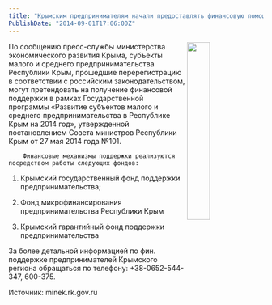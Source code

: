 ```yaml
---
title: "Крымским предпринимателям начали предоставлять финансовую помощь" 
PublishDate: "2014-09-01T17:06:00Z" 
--- 
```

 <img src="/docs/image/%D0%BF%D0%BE%D0%B4%D0%B4%D0%B5%D1%80%D0%B6%D0%BA%D0%B0%20%D0%BF%D1%80%D0%B5%D0%B4%D0%BF%D1%80%D0%B8%D0%BD%D0%B8%D0%BC%D0%B0%D1%82%D0%B5%D0%BB%D0%B5%D0%B91.jpg" width="30%" align="right"/>        По сообщению пресс-службы министерства экономического развития Крыма, субъекты малого и среднего предпринимательства Республики Крым, прошедшие перерегистрацию в соответствии с российским законодательством, могут претендовать на получение финансовой поддержки в рамках Государственной программы &laquo;Развитие субъектов малого и среднего предпринимательства в Республике Крым на 2014 год&raquo;, утвержденной постановлением Совета министров Республики Крым от 27 мая 2014 года №101.  



        Финансовые механизмы поддержки реализуются посредством работы следующих фондов:  



1. Крымский государственный фонд поддержки предпринимательства;  



2. Фонд микрофинансирования предпринимательства Республики Крым  



3. Крымский гарантийный фонд поддержки предпринимательства  



За более детальной информацией по фин. поддержке предпринимателей Крымского региона обращаться по телефону: +38-0652-544-347, 600-375.  









Источник: minek.rk.gov.ru